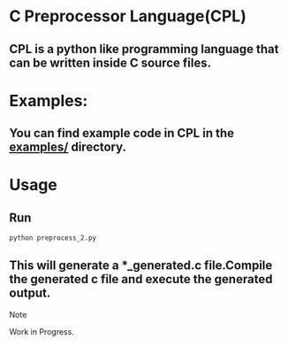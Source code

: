 # C Preprocessor Language(CPL)

## CPL is a python like programming language that can be written inside C source files.

# Examples:
## You can find example code in CPL in the [examples/](examples/) directory.

# Usage
## Run 
```bash 
python preprocess_2.py
```

## This will generate a *_generated.c file.Compile the generated c file and execute the generated output.

> [!NOTE]  
> Work in Progress.